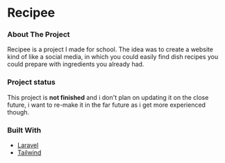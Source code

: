 # Recipee



<!-- ABOUT THE PROJECT -->
### About The Project


   <p> Recipee is a project I made for school. The idea was to create a website kind of like a social media,
    in which you could easily find dish recipes you could prepare with ingredients you already had.</p>
    
    
### Project status
This project is **not finished** and i don't plan on updating it on the close future, i want to re-make it in the far future as i get more experienced though. 


### Built With

* [Laravel](https://laravel.com)
* [Tailwind](https://tailwindcss.com)
